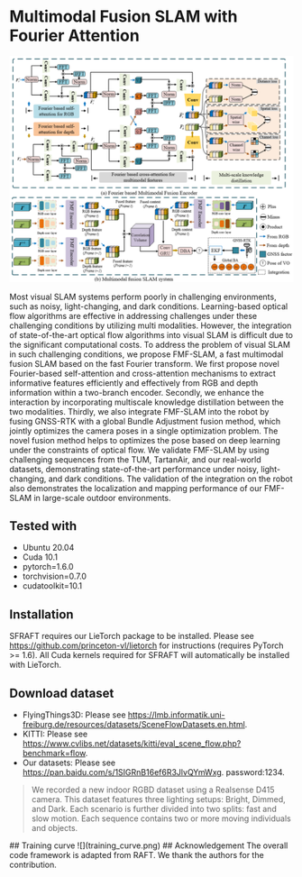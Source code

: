 
# Multimodal Fusion SLAM with Fourier Attention
![](block_diagram.png)

Most visual SLAM systems perform poorly in challenging environments, such as noisy, light-changing, and dark conditions. Learning-based optical flow algorithms are effective in addressing challenges under these challenging conditions by utilizing multi modalities. However, the integration of state-of-the-art optical flow algorithms into visual SLAM is difficult due to the significant computational costs. To address the problem of visual SLAM in such challenging conditions, we propose FMF-SLAM, a fast multimodal fusion SLAM based on the fast Fourier transform. We first propose novel Fourier-based self-attention and cross-attention mechanisms to extract informative features efficiently and effectively from RGB and depth information within a two-branch encoder. Secondly, we enhance the interaction by incorporating multiscale knowledge distillation between the two modalities. Thirdly, we also integrate FMF-SLAM into the robot by fusing GNSS-RTK with a global Bundle Adjustment fusion method, which jointly optimizes the camera poses in a single optimization problem. The novel fusion method helps to optimizes the pose based on deep learning under the constraints of optical flow. We validate FMF-SLAM by using challenging sequences from the TUM, TartanAir, and our real-world datasets, demonstrating state-of-the-art performance under noisy, light-changing, and dark conditions. The validation of the integration on the robot also demonstrates the localization and mapping performance of our FMF-SLAM in large-scale outdoor environments.

## Tested with
* Ubuntu 20.04
* Cuda 10.1
* pytorch=1.6.0
* torchvision=0.7.0
* cudatoolkit=10.1
## Installation 
SFRAFT requires our LieTorch package to be installed. Please see https://github.com/princeton-vl/lietorch for instructions (requires PyTorch >= 1.6). All Cuda kernels required for SFRAFT will automatically be installed with LieTorch.
## Download dataset 
* FlyingThings3D: Please see https://lmb.informatik.uni-freiburg.de/resources/datasets/SceneFlowDatasets.en.html.
* KITTI: Please see https://www.cvlibs.net/datasets/kitti/eval_scene_flow.php?benchmark=flow.
* Our datasets: Please see https://pan.baidu.com/s/1SIGRnB16ef6R3JlvQYmWxg. password:1234.
<blockquote>
We recorded a new indoor RGBD dataset using a Realsense D415 camera. This dataset features three lighting setups: Bright, Dimmed, and Dark. Each scenario is further divided into two splits: fast and slow motion. Each sequence contains two or more moving individuals and objects.
</blockquote>
## Training curve
![](training_curve.png)
## Acknowledgement
The overall code framework is adapted from RAFT. We thank the authors for the contribution.
